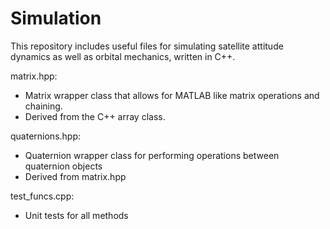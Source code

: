 # Simulation

This repository includes useful files for simulating satellite attitude dynamics as well as orbital mechanics, written in C++. 

matrix.hpp:
  - Matrix wrapper class that allows for MATLAB like matrix operations and chaining. 
  - Derived from the C++ array class. 

quaternions.hpp:
  - Quaternion wrapper class for performing operations between quaternion objects
  - Derived from matrix.hpp

test_funcs.cpp:
  - Unit tests for all methods
